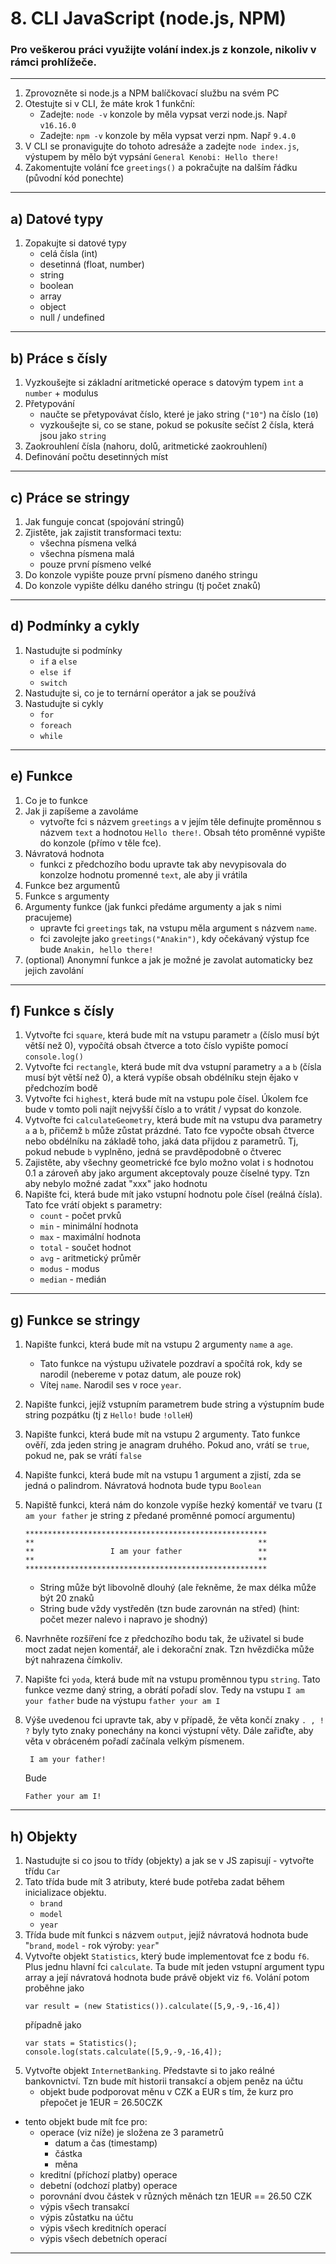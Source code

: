 # 8. CLI JavaScript (node.js, NPM)
### Pro veškerou práci využijte volání index.js z konzole, nikoliv v rámci prohlížeče.

---
1. Zprovozněte si node.js a NPM balíčkovací službu na svém PC
2. Otestujte si v CLI, že máte krok 1 funkční:
   - Zadejte: ```node -v``` konzole by měla vypsat verzi node.js. Např ```v16.16.0```
   - Zadejte: ```npm -v``` konzole by měla vypsat verzi npm. Např ```9.4.0```
3. V CLI se pronavigujte do tohoto adresáže a zadejte ```node index.js```, výstupem by mělo být vypsání  ```General Kenobi: Hello there!```
4. Zakomentujte volání fce ```greetings()``` a pokračujte na dalším řádku (původní kód ponechte)
---
## a) Datové typy

1. Zopakujte si datové typy
   - celá čísla (int)
   - desetinná (float, number)
   - string
   - boolean
   - array
   - object
   - null / undefined

---
## b) Práce s čísly

1. Vyzkoušejte si základní aritmetické operace s datovým typem ``int`` a ``number`` + modulus
2. Přetypování
   - naučte se přetypovávat číslo, které je jako string (``"10"``) na číslo (``10``)
   - vyzkoušejte si, co se stane, pokud se pokusíte sečíst 2 čísla, která jsou jako ``string``
3. Zaokrouhlení čísla (nahoru, dolů, aritmetické zaokrouhlení)
4. Definování počtu desetinných míst

---

## c) Práce se stringy

1. Jak funguje concat (spojování stringů)
2. Zjistěte, jak zajistit transformaci textu:
   - všechna písmena velká
   - všechna písmena malá
   - pouze první písmeno velké
3. Do konzole vypište pouze první písmeno daného stringu
4. Do konzole vypište délku daného stringu (tj počet znaků)

---

## d) Podmínky a cykly

1. Nastudujte si podmínky
   - ``if`` a ``else``
   - ``else if``
   - ``switch``
2. Nastudujte si, co je to ternární operátor a jak se používá
3. Nastudujte si cykly
   - ``for``
   - ``foreach``
   - ``while``

---

## e) Funkce

1. Co je to funkce
2. Jak ji zapíšeme a zavoláme
   - vytvořte fci s názvem ``greetings`` a v jejím těle definujte proměnnou s názvem ``text`` a hodnotou ``Hello there!``. Obsah této proměnné vypište do konzole (přímo v těle fce).
3. Návratová hodnota 
   - funkci z předchozího bodu upravte tak aby nevypisovala do konzolze hodnotu promenné ``text``, ale aby ji vrátila
4. Funkce bez argumentů
5. Funkce s argumenty
6. Argumenty funkce (jak funkci předáme argumenty a jak s nimi pracujeme)
   - upravte fci ``greetings`` tak, na vstupu měla argument s názvem ``name``.
   - fci zavolejte jako ``greetings("Anakin")``, kdy očekávaný výstup fce bude ``Anakin, hello there!``
7. (optional) Anonymní funkce a jak je možné je zavolat automaticky bez jejich zavolání

---
## f) Funkce s čísly
   1. Vytvořte fci ```square```, která bude mít na vstupu parametr ```a``` (číslo musí být větší než 0), vypočítá obsah čtverce a toto číslo vypište pomocí ```console.log()```
   2. Vytvořte fci ```rectangle```, která bude mít dva vstupní parametry ```a``` a ```b``` (čísla musí být větší než 0), a která vypíše obsah obdélníku stejn ějako v předchozím bodě
   3. Vytvořte fci ``highest``, která bude mít na vstupu pole čísel. Úkolem fce bude v tomto poli najít nejvyšší číslo a to vrátit / vypsat do konzole.
   4. Vytvořte fci ``calculateGeometry``, která bude mít na vstupu dva parametry ``a`` a ``b``, přičemž ``b`` může zůstat prázdné. Tato fce vypočte obsah čtverce nebo obdélníku na základě toho, jaká data přijdou z parametrů. Tj, pokud nebude ``b`` vyplněno, jedná se pravděpodobně o čtverec
   5. Zajistěte, aby všechny geometrické fce bylo možno volat i s hodnotou 0.1 a zároveň aby jako argument akceptovaly pouze číselné typy. Tzn aby nebylo možné zadat "xxx" jako hodnotu
   6. Napište fci, která bude mít jako vstupní hodnotu pole čísel (reálná čísla). Tato fce vrátí objekt s parametry:
       - ``count`` - počet prvků
       - ``min`` - minimální hodnota
       - ``max`` - maximální hodnota
       - ``total`` - součet hodnot
       - ``avg`` - aritmetický průměr
       - ``modus`` - modus
       - ``median`` - medián

---

## g) Funkce se stringy

1. Napište funkci, která bude mít na vstupu 2 argumenty ``name`` a ``age``.
   - Tato funkce na výstupu uživatele pozdraví a spočítá rok, kdy se narodil (nebereme v potaz datum, ale pouze rok)
   -   Vítej ``name``. Narodil ses v roce ``year``.
2. Napište funkci, jejíž vstupním parametrem bude string a výstupním bude string pozpátku (tj z ``Hello!`` bude ``!olleH``)
3. Napište funkci, která bude mít na vstupu 2 argumenty. Tato funkce ověří, zda jeden string je anagram druhého. Pokud ano, vrátí se ``true``, pokud ne, pak se vrátí ``false``
4. Napište funkci, která bude mít na vstupu 1 argument a zjistí, zda se jedná o palindrom. Návratová hodnota bude typu ``Boolean``
5. Napiště funkci, která nám do konzole vypíše hezký komentář ve tvaru (```I am your father``` je string z předané proměnné pomocí argumentu)

   ````
   ******************************************************
   **                                                  **
   **                 I am your father                 **
   **                                                  **
   ******************************************************
   ````
   - String může být libovolně dlouhý (ale řekněme, že max délka může být 20 znaků
   - String bude vždy vystředěn (tzn bude zarovnán na střed) (hint: počet mezer nalevo i napravo je shodný)
6. Navrhněte rozšíření fce z předchozího bodu tak, že uživatel si bude moct zadat nejen komentář, ale i dekorační znak. Tzn hvězdička může být nahrazena čímkoliv.
7. Napište fci ``yoda``, která bude mít na vstupu proměnnou typu ``string``. Tato funkce vezme daný string, a obrátí pořadí slov. Tedy na vstupu ``I am your father`` bude na výstupu ``father your am I``
8. Výše uvedenou fci upravte tak, aby v případě, že věta končí znaky ``. , ! ?`` byly tyto znaky ponechány na konci výstupní věty. Dále zařiďte, aby věta v obráceném pořadí začínala velkým písmenem.
   
   ````
    I am your father!
   ````
   Bude
   ````
   Father your am I!
   ````
---

## h) Objekty

1. Nastudujte si co jsou to třídy (objekty) a jak se v JS zapisují - vytvořte třídu ``Car``
2. Tato třída bude mít 3 atributy, které bude potřeba zadat během inicializace objektu.
   - ``brand``
   - ``model``
   - ``year``
3. Třída bude mít funkci s názvem ``output``, jejíž návratová hodnota bude "``brand``, ``model`` - rok výroby: ``year``"
4. Vytvořte objekt ``Statistics``, který bude implementovat fce z bodu ``f6``. Plus jednu hlavní fci ``calculate``. Ta bude mít jeden vstupní argument typu array a její návratová hodnota bude právě objekt viz ``f6``. Volání potom proběhne jako 
   ````
   var result = (new Statistics()).calculate([5,9,-9,-16,4])
   ```` 
   případně jako
   ````
   var stats = Statistics();
   console.log(stats.calculate([5,9,-9,-16,4]);
   ````
5. Vytvořte objekt ``InternetBanking``. Představte si to jako reálné bankovnictví. Tzn bude mít historii transakcí a objem peněz na účtu
   - objekt bude podporovat měnu v CZK a EUR s tím, že kurz pro přepočet je 1EUR = 26.50CZK
- tento objekt bude mít fce pro:
    - operace (viz níže) je složena ze 3 parametrů 
      - datum a čas (timestamp)
      - částka
      - měna
    - kreditní (příchozí platby) operace
    - debetní (odchozí platby) operace
    - porovnání dvou částek v různých měnách tzn 1EUR == 26.50 CZK
    - výpis všech transakcí
    - výpis zůstatku na účtu
    - výpis všech kreditních operací
    - výpis všech debetních operací
---